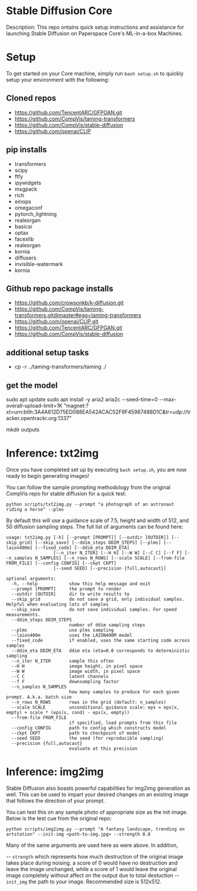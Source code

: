 # Stable Diffusion Core

Description:
This repo ontains quick setup instructions and assistance for launching Stable Diffusion on Paperspace Core's ML-in-a-box Machines.

# Setup

To get started on your Core machine, simply run `bash setup.sh` to quickly setup your environment with the following:

## Cloned repos

- https://github.com/TencentARC/GFPGAN.git
- https://github.com/CompVis/taming-transformers
- https://github.com/CompVis/stable-diffusion
- https://github.com/openai/CLIP

## pip installs

- transformers
- scipy
- ftfy
- ipywidgets
- msgpack
- rich
- einops
- omegaconf
- pytorch_lightning
- realesrgan
- basicsr
- optax
- facexlib
- realesrgan
- kornia
- diffusers
- invisible-watermark
- kornia

## Github repo package installs

- https://github.com/crowsonkb/k-diffusion.git
- https://github.com/CompVis/taming-transformers.git@master#egg=taming-transformers
- https://github.com/openai/CLIP.git
- https://github.com/TencentARC/GFPGAN.git
- https://github.com/CompVis/stable-diffusion

## additional setup tasks

- cp -r ../taming-transformers/taming ./

## get the model

sudo apt update
sudo apt install -y aria2
aria2c --seed-time=0 --max-overall-upload-limit=1K "magnet:?xt=urn:btih:3A4A612D75ED088EA542ACAC52F9F45987488D1C&tr=udp://tracker.opentrackr.org:1337"

mkdir outputs

# Inference: txt2img

Once you have completed set up by executing `bash setup.sh`, you are now ready to begin generating images!

You can follow the sample prompting methodology from the original CompVis repo for stable diffusion for a quick test:

`python scripts/txt2img.py --prompt "a photograph of an astronaut riding a horse" --plms `

By default this will use a guidance scale of 7.5, height and width of 512, and 50 diffusion sampling steps. The full list of arguments can be found here:

```
usage: txt2img.py [-h] [--prompt [PROMPT]] [--outdir [OUTDIR]] [--skip_grid] [--skip_save] [--ddim_steps DDIM_STEPS] [--plms] [--laion400m] [--fixed_code] [--ddim_eta DDIM_ETA]
                  [--n_iter N_ITER] [--H H] [--W W] [--C C] [--f F] [--n_samples N_SAMPLES] [--n_rows N_ROWS] [--scale SCALE] [--from-file FROM_FILE] [--config CONFIG] [--ckpt CKPT]
                  [--seed SEED] [--precision {full,autocast}]

optional arguments:
  -h, --help            show this help message and exit
  --prompt [PROMPT]     the prompt to render
  --outdir [OUTDIR]     dir to write results to
  --skip_grid           do not save a grid, only individual samples. Helpful when evaluating lots of samples
  --skip_save           do not save individual samples. For speed measurements.
  --ddim_steps DDIM_STEPS
                        number of ddim sampling steps
  --plms                use plms sampling
  --laion400m           uses the LAION400M model
  --fixed_code          if enabled, uses the same starting code across samples
  --ddim_eta DDIM_ETA   ddim eta (eta=0.0 corresponds to deterministic sampling
  --n_iter N_ITER       sample this often
  --H H                 image height, in pixel space
  --W W                 image width, in pixel space
  --C C                 latent channels
  --f F                 downsampling factor
  --n_samples N_SAMPLES
                        how many samples to produce for each given prompt. A.k.a. batch size
  --n_rows N_ROWS       rows in the grid (default: n_samples)
  --scale SCALE         unconditional guidance scale: eps = eps(x, empty) + scale * (eps(x, cond) - eps(x, empty))
  --from-file FROM_FILE
                        if specified, load prompts from this file
  --config CONFIG       path to config which constructs model
  --ckpt CKPT           path to checkpoint of model
  --seed SEED           the seed (for reproducible sampling)
  --precision {full,autocast}
                        evaluate at this precision
```

# Inference: img2img

Stable Diffusion also boasts powerful capabilities for img2img generation as well. This can be used to impart your desired changes on an existing image that follows the direction of your prompt.

You can test this on any sample photo of appropriate size as the init image. Below is the test cue from the original repo:

`python scripts/img2img.py --prompt "A fantasy landscape, trending on artstation" --init-img <path-to-img.jpg> --strength 0.8`

Many of the same arguments are used here as were above. In addition,

-- `strength` which represents how much destruction of the original image takes place during noising. a score of 0 would have no destruction and leave the image unchanged, while a score of 1 would leave the original image completely without affect on the output due to total destuction
-- `init_img` the path to your image. Recommended size is 512x512.
